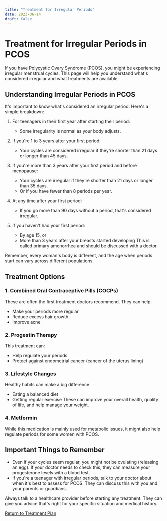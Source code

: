 ```yaml
---
title: "Treatment for Irregular Periods"
date: 2023-06-14
draft: false
---
```


# Treatment for Irregular Periods in PCOS

If you have Polycystic Ovary Syndrome (PCOS), you might be experiencing irregular menstrual cycles. This page will help you understand what's considered irregular and what treatments are available.

## Understanding Irregular Periods in PCOS

It's important to know what's considered an irregular period. Here's a simple breakdown:

1. For teenagers in their first year after starting their period:
   - Some irregularity is normal as your body adjusts.

2. If you're 1 to 3 years after your first period:
   - Your cycles are considered irregular if they're shorter than 21 days or longer than 45 days.

3. If you're more than 3 years after your first period and before menopause:
   - Your cycles are irregular if they're shorter than 21 days or longer than 35 days.
   - Or if you have fewer than 8 periods per year.

4. At any time after your first period:
   - If you go more than 90 days without a period, that's considered irregular.

5. If you haven't had your first period:
   - By age 15, or
   - More than 3 years after your breasts started developing
   This is called primary amenorrhea and should be discussed with a doctor.

Remember, every woman's body is different, and the age when periods start can vary across different populations.

## Treatment Options

### 1. Combined Oral Contraceptive Pills (COCPs)

These are often the first treatment doctors recommend. They can help:
- Make your periods more regular
- Reduce excess hair growth
- Improve acne

### 2. Progestin Therapy

This treatment can:
- Help regulate your periods
- Protect against endometrial cancer (cancer of the uterus lining)

### 3. Lifestyle Changes

Healthy habits can make a big difference:
- Eating a balanced diet
- Getting regular exercise
These can improve your overall health, quality of life, and help manage your weight.

### 4. Metformin

While this medication is mainly used for metabolic issues, it might also help regulate periods for some women with PCOS.

## Important Things to Remember

- Even if your cycles seem regular, you might not be ovulating (releasing an egg). If your doctor needs to check this, they can measure your progesterone levels with a blood test.
- If you're a teenager with irregular periods, talk to your doctor about when it's best to assess for PCOS. They can discuss this with you and your parents or guardians.

Always talk to a healthcare provider before starting any treatment. They can give you advice that's right for your specific situation and medical history.

[Return to Treatment Plan](/treatment-plan)
